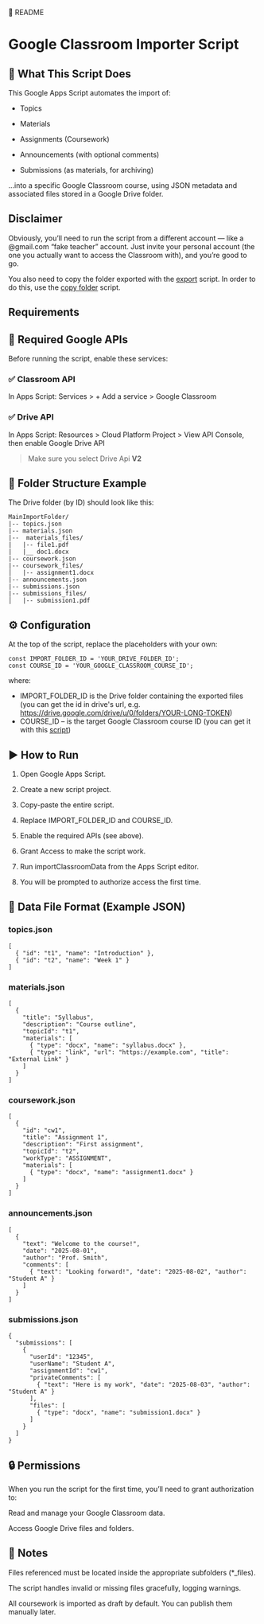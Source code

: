 📜 README 
# Google Classroom Importer Script
## 🚀 What This Script Does
This Google Apps Script automates the import of:

- Topics

- Materials

- Assignments (Coursework)

- Announcements (with optional comments)

- Submissions (as materials, for archiving)

...into a specific Google Classroom course, using JSON metadata and associated files stored in a Google Drive folder.

## Disclaimer
Obviously, you’ll need to run the script from a different account — like a @gmail.com “fake teacher” account. Just invite your personal account (the one you actually want to access the Classroom with), and you’re good to go.

You also need to copy the folder exported with the [export](../classroom/export/classroom-exporter.gs) script. In order to do this, use the [copy folder](../drive/copyfolder.gs) script.

## Requirements


## 🧩 Required Google APIs
Before running the script, enable these services:

### ✅ Classroom API

In Apps Script: Services > + Add a service > Google Classroom

### ✅ Drive API

In Apps Script: Resources > Cloud Platform Project > View API Console, then enable Google Drive API

> Make sure you select Drive Api **V2**

## 📂 Folder Structure Example
The Drive folder (by ID) should look like this:

```
MainImportFolder/
|-- topics.json
|-- materials.json
|--  materials_files/
|   |-- file1.pdf
|   |__ doc1.docx
|-- coursework.json
|-- coursework_files/
│   |-- assignment1.docx
|-- announcements.json
|-- submissions.json
|-- submissions_files/
│   |-- submission1.pdf
```

## ⚙️ Configuration
At the top of the script, replace the placeholders with your own:
```
const IMPORT_FOLDER_ID = 'YOUR_DRIVE_FOLDER_ID';
const COURSE_ID = 'YOUR_GOOGLE_CLASSROOM_COURSE_ID';
```
where:
- IMPORT_FOLDER_ID is the Drive folder containing the exported files (you can get the id in drive's url, e.g. https://drive.google.com/drive/u/0/folders/YOUR-LONG-TOKEN)
- COURSE_ID – is the target Google Classroom course ID (you can get it with this [script](https://github.com/gablilli/googlescripts/blob/main/classroom/courses-ids.gs))

## ▶️ How to Run
1. Open Google Apps Script.

2. Create a new script project.

3. Copy-paste the entire script.

4. Replace IMPORT_FOLDER_ID and COURSE_ID.

5. Enable the required APIs (see above).

6. Grant Access to make the script work.

7. Run importClassroomData from the Apps Script editor.

8. You will be prompted to authorize access the first time.

## 📄 Data File Format (Example JSON)

### topics.json
```
[
  { "id": "t1", "name": "Introduction" },
  { "id": "t2", "name": "Week 1" }
]
```
### materials.json
```
[
  {
    "title": "Syllabus",
    "description": "Course outline",
    "topicId": "t1",
    "materials": [
      { "type": "docx", "name": "syllabus.docx" },
      { "type": "link", "url": "https://example.com", "title": "External Link" }
    ]
  }
]
```
### coursework.json
```
[
  {
    "id": "cw1",
    "title": "Assignment 1",
    "description": "First assignment",
    "topicId": "t2",
    "workType": "ASSIGNMENT",
    "materials": [
      { "type": "docx", "name": "assignment1.docx" }
    ]
  }
]
```
### announcements.json
```
[
  {
    "text": "Welcome to the course!",
    "date": "2025-08-01",
    "author": "Prof. Smith",
    "comments": [
      { "text": "Looking forward!", "date": "2025-08-02", "author": "Student A" }
    ]
  }
]
```
### submissions.json
```
{
  "submissions": [
    {
      "userId": "12345",
      "userName": "Student A",
      "assignmentId": "cw1",
      "privateComments": [
        { "text": "Here is my work", "date": "2025-08-03", "author": "Student A" }
      ],
      "files": [
        { "type": "docx", "name": "submission1.docx" }
      ]
    }
  ]
}
```
## 🔒 Permissions
When you run the script for the first time, you’ll need to grant authorization to:

Read and manage your Google Classroom data.

Access Google Drive files and folders.

## 📌 Notes
Files referenced must be located inside the appropriate subfolders (*_files).

The script handles invalid or missing files gracefully, logging warnings.

All coursework is imported as draft by default. You can publish them manually later.


